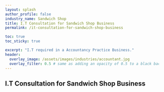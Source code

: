 ```yaml
---
layout: splash 
author_profile: false 
industry_name: Sandwich Shop
title: I.T Consultation for Sandwich Shop Business
permalink: /it-consultation-for-sandwich-shop-business

toc: true
toc_sticky: true

excerpt: "I.T required in a Accountancy Practice Business."
header:
  overlay_image: /assets/images/industries/accountant.jpg
  overlay_filter: 0.5 # same as adding an opacity of 0.5 to a black background
---
```


## I.T Consultation for Sandwich Shop Business